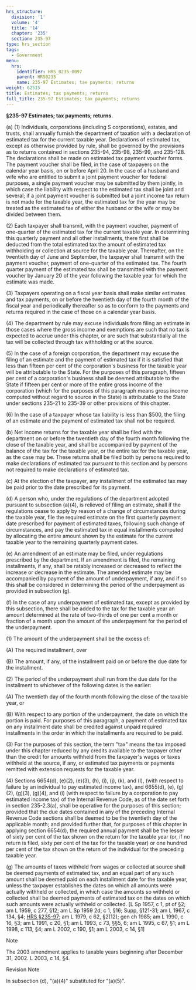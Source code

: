 ```yaml
---
hrs_structure:
  division: '1'
  volume: '4'
  title: '14'
  chapter: '235'
  section: 235-97
type: hrs_section
tags:
  - Government
menu:
  hrs:
    identifier: HRS_0235-0097
    parent: HRS0235
    name: 235-97 Estimates; tax payments; returns
weight: 62515
title: Estimates; tax payments; returns
full_title: 235-97 Estimates; tax payments; returns
---
```

**§235-97 Estimates; tax payments; returns.**

(a) (1) Individuals, corporations (including S corporations), estates, and trusts, shall annually furnish the department of taxation with a declaration of estimated tax for the current taxable year. Declarations of estimated tax, except as otherwise provided by rule, shall be governed by the provisions as to returns contained in sections 235-94, 235-98, 235-99, and 235-128\. The declarations shall be made on estimated tax payment voucher forms. The payment voucher shall be filed, in the case of taxpayers on the calendar year basis, on or before April 20\. In the case of a husband and wife who are entitled to submit a joint payment voucher for federal purposes, a single payment voucher may be submitted by them jointly, in which case the liability with respect to the estimated tax shall be joint and several; if a joint payment voucher is submitted but a joint income tax return is not made for the taxable year, the estimated tax for the year may be treated as the estimated tax of either the husband or the wife or may be divided between them.

(2) Each taxpayer shall transmit, with the payment voucher, payment of one-quarter of the estimated tax for the current taxable year. In determining this quarterly payment and all other installments, there first shall be deducted from the total estimated tax the amount of estimated tax withholding or collection at source for the taxable year. Thereafter, on the twentieth day of June and September, the taxpayer shall transmit with the payment voucher, payment of one-quarter of the estimated tax. The fourth quarter payment of the estimated tax shall be transmitted with the payment voucher by January 20 of the year following the taxable year for which the estimate was made.

(3) Taxpayers operating on a fiscal year basis shall make similar estimates and tax payments, on or before the twentieth day of the fourth month of the fiscal year and periodically thereafter so as to conform to the payments and returns required in the case of those on a calendar year basis.

(4) The department by rule may excuse individuals from filing an estimate in those cases where the gross income and exemptions are such that no tax is expected to accrue under this chapter, or are such that substantially all the tax will be collected through tax withholding or at the source.

(5) In the case of a foreign corporation, the department may excuse the filing of an estimate and the payment of estimated tax if it is satisfied that less than fifteen per cent of the corporation's business for the taxable year will be attributable to the State. For the purposes of this paragraph, fifteen per cent of a corporation's business shall be deemed attributable to the State if fifteen per cent or more of the entire gross income of the corporation (which for the purposes of this paragraph means gross income computed without regard to source in the State) is attributable to the State under sections 235-21 to 235-39 or other provisions of this chapter.

(6) In the case of a taxpayer whose tax liability is less than $500, the filing of an estimate and the payment of estimated tax shall not be required.

(b) Net income returns for the taxable year shall be filed with the department on or before the twentieth day of the fourth month following the close of the taxable year, and shall be accompanied by payment of the balance of the tax for the taxable year, or the entire tax for the taxable year, as the case may be. These returns shall be filed both by persons required to make declarations of estimated tax pursuant to this section and by persons not required to make declarations of estimated tax.

(c) At the election of the taxpayer, any installment of the estimated tax may be paid prior to the date prescribed for its payment.

(d) A person who, under the regulations of the department adopted pursuant to subsection (a)(4), is relieved of filing an estimate, shall if the regulations cease to apply by reason of a change of circumstances during the taxable year, file the required estimate on the first quarterly payment date prescribed for payment of estimated taxes, following such change of circumstances, and pay the estimated tax in equal installments computed by allocating the entire amount shown by the estimate for the current taxable year to the remaining quarterly payment dates.

(e) An amendment of an estimate may be filed, under regulations prescribed by the department. If an amendment is filed, the remaining installments, if any, shall be ratably increased or decreased to reflect the increase or decrease in the estimate. The amended estimate may be accompanied by payment of the amount of underpayment, if any, and if so this shall be considered in determining the period of the underpayment as provided in subsection (g).

(f) In the case of any underpayment of estimated tax, except as provided by this subsection, there shall be added to the tax for the taxable year an amount determined at the rate of two-thirds of one per cent a month or fraction of a month upon the amount of the underpayment for the period of the underpayment.

(1) The amount of the underpayment shall be the excess of:

(A) The required installment, over

(B) The amount, if any, of the installment paid on or before the due date for the installment.

(2) The period of the underpayment shall run from the due date for the installment to whichever of the following dates is the earlier:

(A) The twentieth day of the fourth month following the close of the taxable year, or

(B) With respect to any portion of the underpayment, the date on which the portion is paid. For purposes of this paragraph, a payment of estimated tax on any installment date shall be credited against unpaid required installments in the order in which the installments are required to be paid.

(3) For the purposes of this section, the term "tax" means the tax imposed under this chapter reduced by any credits available to the taxpayer other than the credit for amounts withheld from the taxpayer's wages or taxes withheld at the source, if any, or estimated tax payments or payments remitted with extension requests for the taxable year.

(4) Sections 6654(d), (e)(2), (e)(3), (h), (i), (j), (k), and (l), (with respect to failure by an individual to pay estimated income tax), and 6655(d), (e), (g)(2), (g)(3), (g)(4), and (i) (with respect to failure by a corporation to pay estimated income tax) of the Internal Revenue Code, as of the date set forth in section 235-2.3(a), shall be operative for the purposes of this section; provided that the due dates contained in any of the preceding Internal Revenue Code sections shall be deemed to be the twentieth day of the applicable month; and provided further that, for purposes of this chapter in applying section 6654(d), the required annual payment shall be the lesser of sixty per cent of the tax shown on the return for the taxable year (or, if no return is filed, sixty per cent of the tax for the taxable year) or one hundred per cent of the tax shown on the return of the individual for the preceding taxable year.

(g) The amounts of taxes withheld from wages or collected at source shall be deemed payments of estimated tax, and an equal part of any such amount shall be deemed paid on each installment date for the taxable year, unless the taxpayer establishes the dates on which all amounts were actually withheld or collected, in which case the amounts so withheld or collected shall be deemed payments of estimated tax on the dates on which such amounts were actually withheld or collected. [L Sp 1957, c 1, pt of §2; am L 1959, c 277, §12; am L Sp 1959 2d, c 1, §16; Supp, §121-31; am L 1967, c 134, §4; [HRS §235-97](/title-14/chapter-235/section-235-97/); am L 1979, c 62, §2(12); gen ch 1985; am L 1990, c 16, §3; am L 1991, c 20, §1; am L 1993, c 73, §§5, 6; am L 1995, c 67, §1; am L 1998, c 113, §4; am L 2002, c 190, §1; am L 2003, c 14, §1]

Note

The 2003 amendment applies to taxable years beginning after December 31, 2002\. L 2003, c 14, §4.

Revision Note

In subsection (d), "(a)(4)" substituted for "(a)(5)".